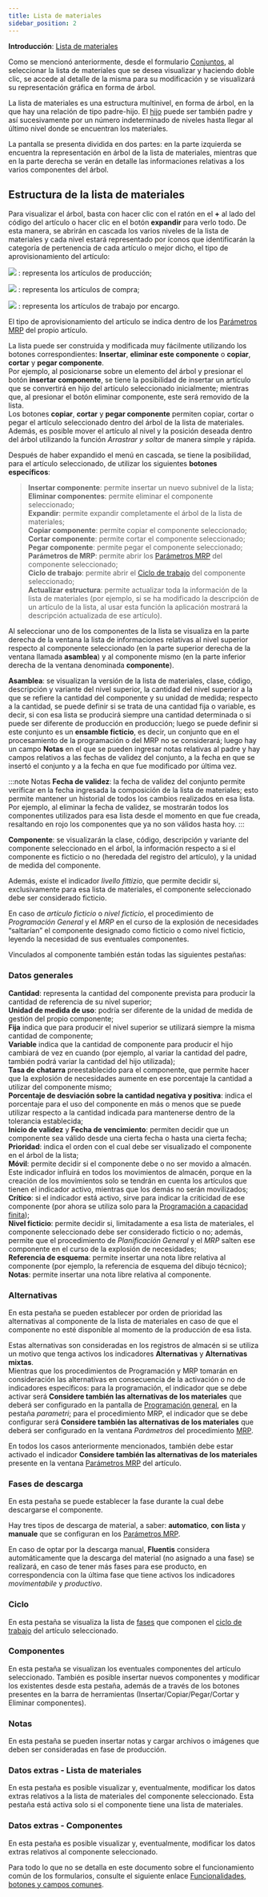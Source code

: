 ```yaml
---
title: Lista de materiales
sidebar_position: 2
---
```


**Introducción**: [Lista de materiales](/docs/erp-home/registers/production/bill-of-materials/bom-intro)

Como se mencionó anteriormente, desde el formulario [Conjuntos](/docs/erp-home/registers/production/bill-of-materials/search-and-insert-assemblies), al seleccionar la lista de materiales que se desea visualizar y haciendo doble clic, se accede al detalle de la misma para su modificación y se visualizará su representación gráfica en forma de árbol.

La lista de materiales es una estructura multinivel, en forma de árbol, en la que hay una relación de tipo padre-hijo. El [hijo](/docs/guide/common/glossary/glossary-intro#a) puede ser también padre y así sucesivamente por un número indeterminado de niveles hasta llegar al último nivel donde se encuentran los materiales.

La pantalla se presenta dividida en dos partes: en la parte izquierda se encuentra la representación en árbol de la lista de materiales, mientras que en la parte derecha se verán en detalle las informaciones relativas a los varios componentes del árbol.


## Estructura de la lista de materiales

Para visualizar el árbol, basta con hacer clic con el ratón en el **+** al lado del código del artículo o hacer clic en el botón **expandir** para verlo todo. De esta manera, se abrirán en cascada los varios niveles de la lista de materiales y cada nivel estará representado por íconos que identificarán la categoría de pertenencia de cada artículo o mejor dicho, el tipo de aprovisionamiento del artículo:

![](/img/it-it/erp-home/registers/production/bill-of-materials/assemblies/structure-management/image02.png) : representa los artículos de producción;  

![](/img/it-it/erp-home/registers/production/bill-of-materials/assemblies/structure-management/image03.png) : representa los artículos de compra;  

![](/img/it-it/erp-home/registers/production/bill-of-materials/assemblies/structure-management/image04.png) : representa los artículos de trabajo por encargo.

El tipo de aprovisionamiento del artículo se indica dentro de los [Parámetros MRP](/docs/configurations/parameters/production/mrp-parameters/search-mrp-parameters) del propio artículo.

La lista puede ser construida y modificada muy fácilmente utilizando los botones correspondientes: **Insertar**, **eliminar este componente** o **copiar**, **cortar** y **pegar componente**.        
Por ejemplo, al posicionarse sobre un elemento del árbol y presionar el botón **insertar componente**, se tiene la posibilidad de insertar un artículo que se convertirá en hijo del artículo seleccionado inicialmente; mientras que, al presionar el botón eliminar componente, este será removido de la lista.            
Los botones **copiar**, **cortar** y **pegar componente** permiten copiar, cortar o pegar el artículo seleccionado dentro del árbol de la lista de materiales.            
Además, es posible mover el artículo al nivel y la posición deseada dentro del árbol utilizando la función *Arrastrar y soltar* de manera simple y rápida.       

Después de haber expandido el menú en cascada, se tiene la posibilidad, para el artículo seleccionado, de utilizar los siguientes **botones específicos**:

> **Insertar componente**: permite insertar un nuevo subnivel de la lista;  
> **Eliminar componentes**: permite eliminar el componente seleccionado;    
> **Expandir**: permite expandir completamente el árbol de la lista de materiales;     
> **Copiar componente**: permite copiar el componente seleccionado;     
> **Cortar componente**: permite cortar el componente seleccionado;     
> **Pegar componente**: permite pegar el componente seleccionado;     
> **Parámetros de MRP**: permite abrir los [Parámetros MRP](/docs/configurations/parameters/production/mrp-parameters/search-mrp-parameters) del componente seleccionado;     
> **Ciclo de trabajo**: permite abrir el  [Ciclo de trabajo](/docs/erp-home/registers/production/routes/new-route) del componente seleccionado;       
> **Actualizar estructura**: permite actualizar toda la información de la lista de materiales (por ejemplo, si se ha modificado la descripción de un artículo de la lista, al usar esta función la aplicación mostrará la descripción actualizada de ese artículo). 

Al seleccionar uno de los componentes de la lista se visualiza en la parte derecha de la ventana la lista de informaciones relativas al nivel superior respecto al componente seleccionado (en la parte superior derecha de la ventana llamada **asamblea**) y al componente mismo (en la parte inferior derecha de la ventana denominada **componente**).

**Asamblea**: se visualizan la versión de la lista de materiales, clase, código, descripción y variante del nivel superior, la cantidad del nivel superior a la que se refiere la cantidad del componente y su unidad de medida; respecto a la cantidad, se puede definir si se trata de una cantidad fija o variable, es decir, si con esa lista se producirá siempre una cantidad determinada o si puede ser diferente de producción en producción; luego se puede definir si este conjunto es un **ensamble ficticio**, es decir, un conjunto que en el procesamiento de la programación o del MRP no se considerará; luego hay un campo **Notas** en el que se pueden ingresar notas relativas al padre y hay campos relativos a las fechas de validez del conjunto, a la fecha en que se insertó el conjunto y a la fecha en que fue modificado por última vez.

:::note Notas
**Fecha de validez**: la fecha de validez del conjunto permite verificar en la fecha ingresada la composición de la lista de materiales; esto permite mantener un historial de todos los cambios realizados en esa lista. Por ejemplo, al eliminar la fecha de validez, se mostrarán todos los componentes utilizados para esa lista desde el momento en que fue creada, resaltando en rojo los componentes que ya no son válidos hasta hoy. 
:::

**Componente**: se visualizarán la clase, código, descripción y variante del componente seleccionado en el árbol, la información respecto a si el componente es ficticio o no (heredada del registro del artículo), y la unidad de medida del componente.

Además, existe el indicador *livello fittizio*, que permite decidir si, exclusivamente para esa lista de materiales, el componente seleccionado debe ser considerado ficticio.

En caso de *artículo ficticio* o *nivel ficticio*, el procedimiento de *Programación General* y el *MRP* en el curso de la explosión de necesidades “saltarían” el componente designado como ficticio o como nivel ficticio, leyendo la necesidad de sus eventuales componentes.

Vinculados al componente también están todas las siguientes pestañas:

### Datos generales

**Cantidad**: representa la cantidad del componente prevista para producir la cantidad de referencia de su nivel superior;  
**Unidad de medida de uso**: podría ser diferente de la unidad de medida de gestión del propio componente;  
**Fija** indica que para producir el nivel superior se utilizará siempre la misma cantidad de componente;  
**Variable** indica que la cantidad de componente para producir el hijo cambiará de vez en cuando (por ejemplo, al variar la cantidad del padre, también podrá variar la cantidad del hijo utilizada);  
**Tasa de chatarra** preestablecido para el componente, que permite hacer que la explosión de necesidades aumente en ese porcentaje la cantidad a utilizar del componente mismo;  
**Porcentaje de desviación sobre la cantidad negativa y positiva**: indica el porcentaje para el uso del componente en más o menos que se puede utilizar respecto a la cantidad indicada para mantenerse dentro de la tolerancia establecida;  
**Inicio de validez** y **Fecha de vencimiento**: permiten decidir que un componente sea válido desde una cierta fecha o hasta una cierta fecha;  
**Prioridad**: indica el orden con el cual debe ser visualizado el componente en el árbol de la lista;  
**Móvil**: permite decidir si el componente debe o no ser movido a almacén. Este indicador influirá en todos los movimientos de almacén, porque en la creación de los movimientos solo se tendrán en cuenta los artículos que tienen el indicador activo, mientras que los demás no serán movilizados;  
**Crítico**: si el indicador está activo, sirve para indicar la criticidad de ese componente (por ahora se utiliza solo para la [Programación a capacidad finita](/docs/planning/ms-master-scheduling/finite-capacityscheduling));  
**Nivel ficticio**: permite decidir si, limitadamente a esa lista de materiales, el componente seleccionado debe ser considerado ficticio o no; además, permite que el procedimiento de *Planificación General* y el *MRP* salten ese componente en el curso de la explosión de necesidades;  
**Referencia de esquema**: permite insertar una nota libre relativa al componente (por ejemplo, la referencia de esquema del dibujo técnico);  
**Notas**: permite insertar una nota libre relativa al componente.

### Alternativas

En esta pestaña se pueden establecer por orden de prioridad las alternativas al componente de la lista de materiales en caso de que el componente no esté disponible al momento de la producción de esa lista.

Estas alternativas son consideradas en los registros de almacén si se utiliza un motivo que tenga activos los indicadores **Alternativas** y **Alternativas mixtas**.  
Mientras que los procedimientos de Programación y MRP tomarán en consideración las alternativas en consecuencia de la activación o no de indicadores específicos: para la programación, el indicador que se debe activar será **Considere también las alternativas de los materiales** que deberá ser configurado en la pantalla de [Programación general](/docs/planning/ms-master-scheduling/general-schedule), en la pestaña *parametri*; para el procedimiento MRP, el indicador que se debe configurar será **Considere también las alternativas de los materiales** que deberá ser configurado en la ventana *Parámetros* del procedimiento [MRP](/docs/planning/ms-master-scheduling/mrp/).

En todos los casos anteriormente mencionados, también debe estar activado el indicador **Considere también las alternativas de los materiales** presente en la ventana [Parámetros MRP](/docs/configurations/parameters/production/mrp-parameters/search-mrp-parameters) del artículo.

### Fases de descarga

En esta pestaña se puede establecer la fase durante la cual debe descargarse el componente.

Hay tres tipos de descarga de material, a saber: **automatico**, **con lista** y **manuale** que se configuran en los [Parámetros MRP](/docs/configurations/parameters/production/mrp-parameters/search-mrp-parameters).

En caso de optar por la descarga manual, **Fluentis** considera automáticamente que la descarga del material (no asignado a una fase) se realizará, en caso de tener más fases para ese producto, en correspondencia con la última fase que tiene activos los indicadores *movimentabile* y *productivo*.

### Ciclo 

En esta pestaña se visualiza la lista de [fases](/docs/configurations/tables/production/standard-phases) que componen el [ciclo de trabajo](/docs/erp-home/registers/production/routes/new-route) del artículo seleccionado.

### Componentes

En esta pestaña se visualizan los eventuales componentes del artículo seleccionado. También es posible insertar nuevos componentes y modificar los existentes desde esta pestaña, además de a través de los botones presentes en la barra de herramientas (Insertar/Copiar/Pegar/Cortar y Eliminar componentes).

### Notas 

En esta pestaña se pueden insertar notas y cargar archivos o imágenes que deben ser consideradas en fase de producción.

### Datos extras - Lista de materiales 

En esta pestaña es posible visualizar y, eventualmente, modificar los datos extras relativos a la lista de materiales del componente seleccionado. Esta pestaña está activa solo si el componente tiene una lista de materiales. 

### Datos extras - Componentes

En esta pestaña es posible visualizar y, eventualmente, modificar los datos extras relativos al componente seleccionado.

Para todo lo que no se detalla en este documento sobre el funcionamiento común de los formularios, consulte el siguiente enlace [Funcionalidades, botones y campos comunes](/docs/guide/common).
